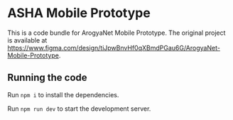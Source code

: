 
  # ASHA Mobile Prototype

  This is a code bundle for ArogyaNet Mobile Prototype. The original project is available at https://www.figma.com/design/tiJpwBnvHf0qXBmdPGau6G/ArogyaNet-Mobile-Prototype.

  ## Running the code

  Run `npm i` to install the dependencies.

  Run `npm run dev` to start the development server.
  
